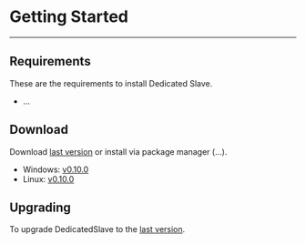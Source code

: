 # Getting Started

---

## Requirements

These are the requirements to install Dedicated Slave.

* ...

## Download

Download [last version](https://github.com/EnthDev/dedicatedslave/releases) or install via package manager (...).

* Windows: [v0.10.0](https://github.com/EnthDev/dedicatedslave/releases/download/0.10.0/release_win.zip)
* Linux: [v0.10.0](https://github.com/EnthDev/dedicatedslave/releases/download/0.10.0/release_linux.tar.gz)

## Upgrading

To upgrade DedicatedSlave to the [last version](https://github.com/EnthDev/dedicatedslave/releases).
